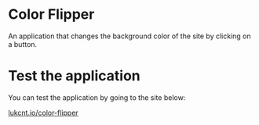# Color Flipper

An application that changes the background color of the site by clicking on a button.

# Test the application

You can test the application by going to the site below:

[lukcnt.io/color-flipper](https://lukcnt.github.io/color-flipper/)